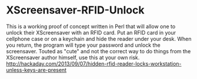XScreensaver-RFID-Unlock
========================

This is a working proof of concept written in Perl that will allow one to unlock their XScreensaver with an RFID card. Put an RFID card in your cellphone case or on a keychain and hide the reader under your desk. When you return, the program will type your password and unlock the screensaver. Touted as "cute" and not the correct way to do things from the XScreensaver author himself, use this at your own risk. http://hackaday.com/2013/09/07/hidden-rfid-reader-locks-workstation-unless-keys-are-present

